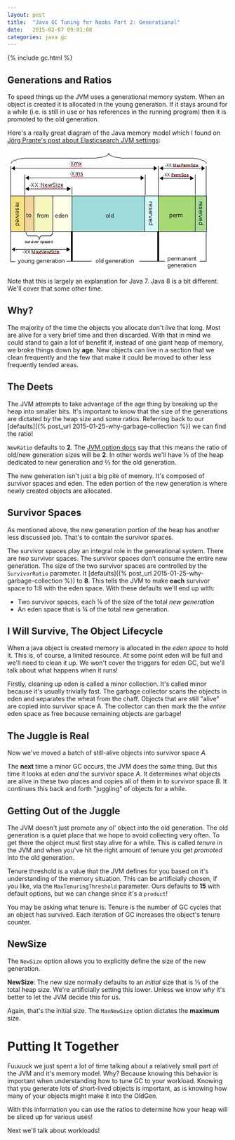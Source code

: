 ```yaml
---
layout: post
title:  "Java GC Tuning for Noobs Part 2: Generational"
date:   2015-02-07 09:01:08
categories: java gc
---
```


{% include gc.html %}

## Generations and Ratios

To speed things up the JVM uses a generational memory system. When an object is created it is allocated in the young generation. If it stays around for a while (i.e. is still in use or has references in the running program) then it is promoted to the old generation.

Here's a really great diagram of the Java memory model which I found on [Jörg Prante's post about Elasticsearch JVM settings](http://jprante.github.io/2012/11/28/Elasticsearch-Java-Virtual-Machine-settings-explained.html):

![Java Memory Model!](/assets/images/jvm-memory-model.png)

Note that this is largely an explanation for Java 7. Java 8 is a bit different. We'll cover that some other time.

## Why?

The majority of the time the objects you allocate don't live that long. Most are alive for a very brief time and then discarded. With that in mind we could stand to gain a lot of benefit if, instead of one giant heap of memory, we broke things down by **age**. New objects can live in a section that we clean frequently and the few that make it could be moved to other less frequently tended areas.

## The Deets

The JVM attempts to take advantage of the age thing by breaking up the heap into smaller bits. It's important to know that the size of the generations are dictated by the heap size and some ratios. Referring back to our [defaults]({% post_url 2015-01-25-why-garbage-collection %}) we can find the ratio!

`NewRatio` defaults to **2**. The [JVM option docs](http://www.oracle.com/technetwork/java/javase/tech/vmoptions-jsp-140102.html) say that this means the ratio of old/new generation sizes will be **2**. In other words we'll have &#8531; of the heap dedicated to new generation and &#8532; for the old generation.

The new generation isn't just a big pile of memory. It's composed of survivor spaces and eden. The eden portion of the new generation is where newly created objects are allocated.

## Survivor Spaces

As mentioned above, the new generation portion of the heap has another less discussed job. That's to contain the survivor spaces.

The survivor spaces play an integral role in the generational system. There are *two* survivor spaces. The survivor spaces don't consume the entire new generation. The size of the two survivor spaces are controlled by the `SurvivorRatio` parameter. It [defaults]({% post_url 2015-01-25-why-garbage-collection %}) to **8**. This tells the JVM to make **each** survivor space to 1:8 with the eden space. With these defaults we'll end up with:

* Two survivor spaces, each &#8539; of the size of the total *new generation*
* An eden space that is &frac34; of the total new generation.

## I Will Survive, The Object Lifecycle

When a java object is created memory is allocated in the *eden space* to hold it. This is, of course, a limited resource. At some point eden will be full and we'll need to clean it up. We won't cover the triggers for eden GC, but we'll talk about what happens when it runs!

Firstly, cleaning up eden is called a minor collection. It's called minor because it's usually trivially fast. The garbage collector scans the objects in eden and separates the wheat from the chaff. Objects that are still "alive" are copied into survivor space A. The collector can then mark the the *entire* eden space as free because remaining objects are garbage!

## The Juggle is Real

Now we've moved a batch of still-alive objects into survivor space *A*.

The **next** time a minor GC occurs, the JVM does the same thing. But this time it looks at eden *and* the survivor space *A*. It determines what objects are alive in these two places and copies all of them in to survivor space *B*. It continues this back and forth "juggling" of objects for a while.

## Getting Out of the Juggle

The JVM doesn't just promote any ol' object into the old generation. The old generation is a quiet place that we hope to avoid collecting very often. To get there the object must first stay alive for a while. This is called *tenure* in the JVM and when you've hit the right amount of tenure you get *promoted* into the old generation.

Tenure threshold is a value that the JVM defines for you based on it's understanding of the memory situation. This can be artificially chosen, if you like, via the `MaxTenuringThreshold` parameter. Ours defaults
to **15** with default options, but we can change since it's a `product`!

You may be asking what tenure is. Tenure is the number of GC cycles that an object has survived. Each iteration of GC increases the object's tenure counter.

## NewSize

The `NewSize` option allows you to explicitly define the size of the new generation.

**NewSize**: The new size normally defaults to an *initial* size that is &#8531; of the total heap size. We're artificially setting this lower. Unless we know *why* it's better to let the JVM decide this for us.

Again, that's the initial size. The `MaxNewSize` option dictates the **maximum** size.

# Putting It Together

Fuuuuck we just spent a lot of time talking about a relatively small part of the JVM and it's memory model.  Why? Because knowing this behavior is important when understanding how to tune GC to your workload. Knowing that you generate lots of short-lived objects is important, as is knowing how many of your objects might make it into the OldGen.

With this information you can use the ratios to determine how your heap will be sliced up for various uses!

Next we'll talk about workloads!

